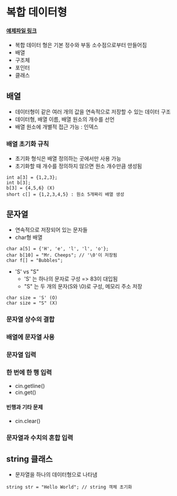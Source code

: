 # 복합 데이터형
#### <a href="04_complex_data.cpp">예제파일 링크</a>

- 복합 데이터 형은 기본 정수와 부동 소수점으로부터 만들어짐
- 배열
- 구조체
- 포인터
- 클래스

## 배열

- 데이터형이 같은 여러 개의 값을 연속적으로 저장할 수 있는 데이터 구조
- 데이터형, 배열 이름, 배열 원소의 개수를 선언
- 배열 원소에 개별적 접근 가능 : 인덱스

### 배열 초기화 규칙

- 초기화 형식은 배열 정의하는 곳에서만 사용 가능
- 초기화할 때 개수를 정의하지 않으면 원소 개수만큼 생성됨

```
int a[3] = {1,2,3};
int b[3];
b[3] = {4,5,6} (X)
short c[] = {1,2,3,4,5} : 원소 5개짜리 배열 생성
```

## 문자열

- 연속적으로 저장되어 있는 문자들
- char형 배열

```
char a[5] = {'H', 'e', 'l', 'l', 'o'};
char b[10] = "Mr. Cheeps"; // '\0'이 저장됨
char f[] = "Bubbles";
```
- 'S' vs "S"
  - 'S' 는 하나의 문자로 구성 => 83이 대입됨
  - "S" 는 두 개의 문자(S와 \0)로 구성, 메모리 주소 저장

```
char size = 'S' (O)
char size = "S" (X)
```

### 문자열 상수의 결합

### 배열에 문자열 사용

### 문자열 입력

### 한 번에 한 행 입력

- cin.getline()
- cin.get()

#### 빈행과 기타 문제

- cin.clear()

### 문자열과 수치의 혼합 입력

## string 클래스

- 문자열을 하나의 데이터형으로 나타냄

```
string str = "Hello World"; // string 객체 초기화
```

